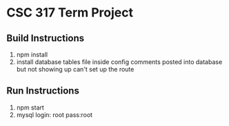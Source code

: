 # CSC 317 Term Project


## Build Instructions
1. npm install
2. install database tables file inside config
comments posted into database but not showing up can't set up the route


## Run Instructions
1. npm start
2. mysql login: root pass:root
